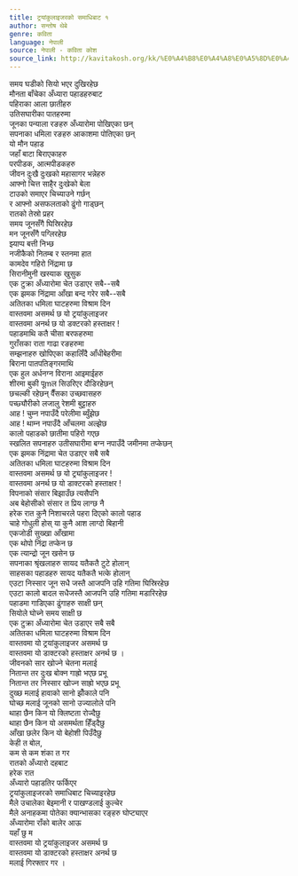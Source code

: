 ```yaml
---
title: ट्रयांकुलाइजरको समाधिबाट १
author: सन्तोष थेबे
genre: कविता
language: नेपाली
source: नेपाली - कविता कोश
source_link: http://kavitakosh.org/kk/%E0%A4%B8%E0%A4%A8%E0%A5%8D%E0%A4%A4%E0%A5%8B%E0%A4%B7_%E0%A4%A5%E0%A5%87%E0%A4%AC%E0%A5%87
---
```


समय घडीको सियो भएर दुखिरहेछ  
मौनता बाँचेका अँध्यारा पहाडहरुबाट  
पहिराका आला छातीहरु  
उतिसघारीका पातहरुमा  
जूनका पन्याला रङहरु अँध्यारोमा पोखिएका छन्  
सपनाका धमिला रङहरु आकाशमा पोतिएका छन्  
यो मौन पहाड  
जहाँ बाटा बिराएकाहरु  
परपीडक, आत्मपीडकहरु  
जीवन दुःखै दुःखको महासागर भन्नेहरु  
आफ्नो चित्त साहै्र दुःखेको बेला  
टाउको समाएर चिच्याउने गर्छन्  
र आफ्नो असफलताको ढुंगो गाड्छन्  
रातको तेस्रो प्रहर  
समय जूनसँगै घिस्रिरहेछ  
मन जूनसँगै पग्लिरहेछ  
झ्याप्प बत्ती निभ्छ  
नजीकैको नितम्ब र स्तनमा हात  
कामदेव गहिरो निंद्रामा छ  
सिरानीमुनी खस्याक खुसुक  
एक टुक्रा अँध्यारोमा चेत उडाएर सबै--सबै  
एक झमक निंद्रामा आँखा बन्द गरेर सबै--सबै  
अतितका धमिला घाटहरुमा विश्राम दिन  
वास्तवमा असमर्थ छ यो ट्रयांकुलाइजर  
वास्तवमा अनर्थ छ यो डक्टरको हस्ताक्षर !  
पहाडमाथि कतै चीसा बरफहरुमा  
गुराँसका राता गाढा रङहरुमा  
सम्झनाहरु खोपिएका कहालिँदै आँधीबेहरीमा  
बिराना पातपतिङ्गरमाथि  
एक हुल अर्धनग्न विराना आइमाईहरु  
शीरमा बुकी पूmल सिउरिएर दौडिरहेछन्  
छचल्की रहेछन् वैँसका उच्छवासहरु  
पच्छ्यौरीको लजालु रेशमी बुट्टाहरु  
आह ! चुम्न नपाउँदै परेलीमा ब्युँझेछ  
आह ! थाम्न नपाउँदै आँचलमा अल्झेछ  
कालो पहाडको छातीमा पहिरो गएछ  
स्खलित सपनाहरु उतीसघारीमा बग्न नपाउँदै जमीनमा तप्केछन्  
एक झमक निंद्रामा चेत उडाएर सबै सबै  
अतितका धमिला घाटहरुमा विश्राम दिन  
वास्तवमा असमर्थ छ यो ट्र्यांकुलाइजर !  
वास्तवमा अनर्थ छ यो डाक्टरको हस्ताक्षर !  
विपनाको संसार बिझाउँछ त्यसैपनि  
अब बेहोसीको संसार त प्रिय लाग्छ नै  
हरेक रात कुनै निशाचरले पहरा दिएको कालो पहाड  
चाहे गोधुली होस् या कुनै आश लाग्दो बिहानी  
एकजोडी सुख्खा आँखामा  
एक थोपो निंद्रा तप्केन छ  
एक त्यान्द्रो जून खसेन छ  
सपनाका श्रृंखलाहरु सायद यतैकतै टुटे होलान्  
साहसका पहाडहरु सायद यतैकतै भत्के होलान्  
एउटा निस्सार जून सधै जस्तै आजपनि उहि गतिमा घिस्रिरहेछ  
एउटा कालो बादल सधैजस्तै आजपनि उहि गतिमा मडारिरहेछ  
पहाडमा गाडिएका ढुंगाहरु साक्षी छन्  
सियोले घोच्ने समय साक्षी छ  
एक टुक्रा अँध्यारोमा चेत उडाएर सबै सबै  
अतितका धमिला घाटहरुमा विश्राम दिन  
वास्तवमा यो ट्रयांकुलाइजर असमर्थ छ  
वास्तवमा यो डाक्टरको हस्ताक्षर अनर्थ छ ।  
जीवनको सार खोज्ने चेतना मलाई  
नितान्त तर दुःख बोक्न गाह्रो भएछ प्रभू  
नितान्त तर निस्सार खोज्न साह्रो भएछ प्रभू  
दुख्छ मलाई हावाको सानो झोँकाले पनि  
घोच्छ मलाई जूनको सानो उज्यालोले पनि  
थाहा छैन किन यो क्लिष्टता रोज्दैछु  
थाहा छैन किन यो असमर्थता हिँड्दैछु  
आँखा छलेर किन यो बेहोशी पिउँदैछु  
केही त बोल,  
कम से कम शंका त गर  
रातको अँध्यारो दहबाट  
हरेक रात  
अँध्यारो पहाडतिर फर्किएर  
ट्रयांकुलाइजरको समाधिबाट चिच्याइरहेछ  
मैले उचालेका बेइमानी र पाखण्डलाई कुल्चेर  
मैले अनाहकमा पोतेका क्यान्भासका रङ्हरु घोप्ट्याएर  
अँध्यारोमा राँको बालेर आऊ  
यहाँ छु म  
वास्तवमा यो ट्रयांकुलाइजर असमर्थ छ  
वास्तवमा यो डाक्टरको हस्ताक्षर अनर्थ छ  
मलाई गिरफ्तार गर ।
